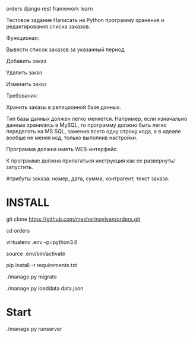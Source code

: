 orders
django rest framework learn

Тестовое задание
Написать на Python программу хранения и редактирования списка заказов.

Функционал:

Вывести список заказов за указанный период

Добавить заказ

Удалить заказ

Изменить заказ

Требования:

Хранить заказы в реляционной базе данных.

Тип базы данных должен легко меняется. Например, если изначально данные хранились в MySQL, то программу должно быть легко переделать на MS SQL, заменив всего одну строку кода, а в идеале вообще не меняя код, только выполнив настройки.

Программа должна иметь WEB-интерфейс.

К программе должна прилагаться инструкция как ее развернуть/запустить.

Атрибуты заказа: номер, дата, сумма, контрагент, текст заказа.

# INSTALL

git clone https://github.com/mesherinovivan/orders.git 

cd orders 

virtualenv .env -p=python3.6 

source .env/bin/activate 

pip install -r requirements.txt

./manage.py migrate

./manage.py loaddata data.json

# Start
./manage.py runserver



